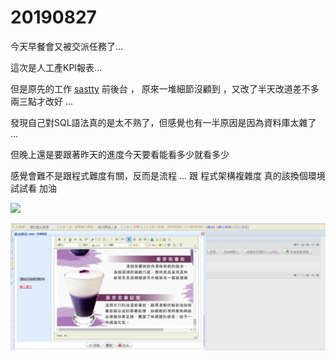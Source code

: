 # 20190827

今天早餐會又被交派任務了...

這次是人工產KPI報表...

但是原先的工作 [sastty](https://www.sastty.com.tw/Lottery/LotteryIndex.aspx) 前後台 ， 原來一堆細節沒顧到 ，又改了半天改道差不多 兩三點才改好 ...

發現自己對SQL語法真的是太不熟了，但感覺也有一半原因是因為資料庫太雜了 ...

但晚上還是要跟著昨天的進度今天要看能看多少就看多少

感覺會難不是跟程式難度有關，反而是流程 ... 跟 程式架構複雜度 真的該換個環境試試看 加油

![](../.gitbook/assets/image%20%28124%29.png)

![](../.gitbook/assets/image%20%28100%29.png)

